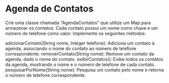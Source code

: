 # Agenda de Contatos
Crie uma classe chamada "AgendaContatos" que utilize um Map para armazenar os contatos. Cada contato possui um nome como chave e um número de telefone como valor. Implemente os seguintes métodos:

adicionarContato(String nome, Integer telefone): Adiciona um contato à agenda, associando o nome do contato ao número de telefone correspondente.
removerContato(String nome): Remove um contato da agenda, dado o nome do contato.
exibirContatos(): Exibe todos os contatos da agenda, mostrando o nome e o número de telefone de cada contato.
pesquisarPorNome(String nome): Pesquisa um contato pelo nome e retorna o número de telefone correspondente.